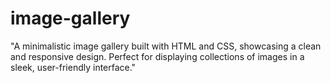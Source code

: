 # image-gallery
"A minimalistic image gallery built with HTML and CSS, showcasing a clean and responsive design. Perfect for displaying collections of images in a sleek, user-friendly interface."

